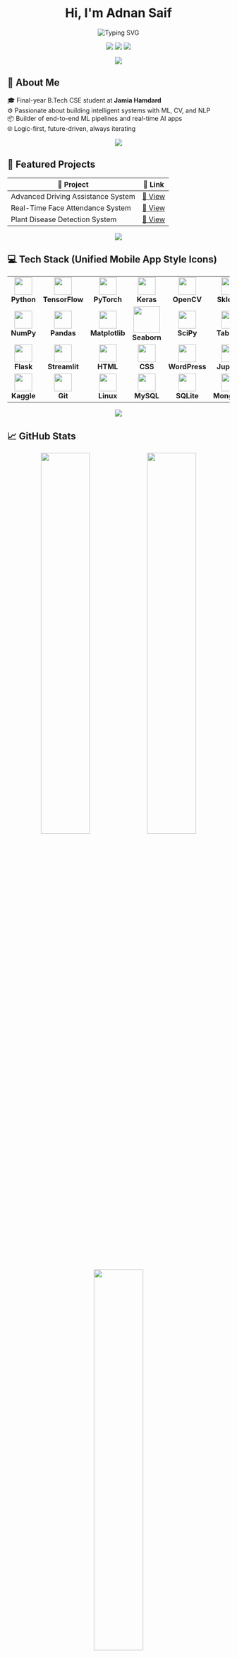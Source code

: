 <h1 align="center">Hi, I'm Adnan Saif</h1>

<p align="center">
  <img src="https://readme-typing-svg.demolab.com?font=Fira+Code&size=22&pause=1000&color=00F0FF&center=true&vCenter=true&width=800&lines=Data+Scientist+%7C+Machine+Learning+Engineer+%7C+Data+Analyst;AI+Enthusiast+%7C+Turning+Data+into+Decisions+%7C+Always+Iterating" alt="Typing SVG" />
</p>




<p align="center">
  <a href="mailto:adnansaif7474@gmail.com"><img src="https://img.shields.io/badge/Gmail-Contact-red?style=for-the-badge&logo=gmail"></a>
  <a href="https://linkedin.com/in/adnan-saif-80419224a"><img src="https://img.shields.io/badge/LinkedIn-Profile-blue?style=for-the-badge&logo=linkedin"></a>
  <a href="https://github.com/adnan-saif"><img src="https://img.shields.io/badge/GitHub-adnan--saif-black?style=for-the-badge&logo=github"></a>
</p>

<p align="center">
  <img src="https://capsule-render.vercel.app/api?type=rect&color=0FF0FC&height=2&section=footer"/>
</p>

## 🧠 About Me

🎓 Final-year B.Tech CSE student at **Jamia Hamdard**  
⚙️ Passionate about building intelligent systems with ML, CV, and NLP  
📦 Builder of end-to-end ML pipelines and real-time AI apps  
🌐 Logic-first, future-driven, always iterating

<p align="center">
  <img src="https://capsule-render.vercel.app/api?type=rect&color=0FF0FC&height=2&section=footer"/>
</p>

## 🚀 Featured Projects

| 🚀 Project | 🔗 Link |
|-----------|--------|
| Advanced Driving Assistance System | [🔗 View](https://github.com/adnan-saif/Advance_Driving_Assistance_System) |
| Real-Time Face Attendance System   | [🔗 View](https://github.com/adnan-saif/Real_Time_Face_Attendance_System) |
| Plant Disease Detection System     | [🔗 View](https://github.com/adnan-saif/Plant-Disease-Detection) |

<p align="center">
  <img src="https://capsule-render.vercel.app/api?type=rect&color=0FF0FC&height=2&section=footer"/>
</p>

## 💻 Tech Stack (Unified Mobile App Style Icons)

<div align="center">

<table>
<tr>
  <td align="center"><img src="https://cdn.jsdelivr.net/gh/devicons/devicon/icons/python/python-original.svg" width="40"/><br><b>Python</b></td>
  <td align="center"><img src="https://cdn.jsdelivr.net/gh/devicons/devicon/icons/tensorflow/tensorflow-original.svg" width="40"/><br><b>TensorFlow</b></td>
  <td align="center"><img src="https://cdn.jsdelivr.net/gh/devicons/devicon/icons/pytorch/pytorch-original.svg" width="40"/><br><b>PyTorch</b></td>
  <td align="center"><img src="https://cdn.jsdelivr.net/gh/devicons/devicon/icons/keras/keras-original.svg" width="40"/><br><b>Keras</b></td>
  <td align="center"><img src="https://cdn.jsdelivr.net/gh/devicons/devicon/icons/opencv/opencv-original.svg" width="40"/><br><b>OpenCV</b></td>
  <td align="center"><img src="https://upload.wikimedia.org/wikipedia/commons/0/05/Scikit_learn_logo_small.svg" width="40"/><br><b>Sklearn</b></td>
  <td align="center"><img src="https://cdn.jsdelivr.net/gh/devicons/devicon/icons/cplusplus/cplusplus-original.svg" width="40"/><br><b>CNNs</b></td>
  <td align="center"><img src="https://upload.wikimedia.org/wikipedia/commons/8/84/Yolo_logo.png" width="40"/><br><b>YOLO</b></td>
  <td align="center"><img src="https://upload.wikimedia.org/wikipedia/commons/8/84/Natural_Language_Processing.svg" width="40"/><br><b>NLP</b></td>
</tr>
<tr>
  <td align="center"><img src="https://cdn.jsdelivr.net/gh/devicons/devicon/icons/numpy/numpy-original.svg" width="40"/><br><b>NumPy</b></td>
  <td align="center"><img src="https://cdn.jsdelivr.net/gh/devicons/devicon/icons/pandas/pandas-original.svg" width="40"/><br><b>Pandas</b></td>
  <td align="center"><img src="https://matplotlib.org/stable/_static/logo2_compressed.svg" width="40"/><br><b>Matplotlib</b></td>
  <td align="center"><img src="https://seaborn.pydata.org/_static/logo-wide-lightbg.svg" width="60"/><br><b>Seaborn</b></td>
  <td align="center"><img src="https://upload.wikimedia.org/wikipedia/commons/b/b2/SCIPY_2.svg" width="40"/><br><b>SciPy</b></td>
  <td align="center"><img src="https://cdn.jsdelivr.net/gh/devicons/devicon/icons/tableau/tableau-original.svg" width="40"/><br><b>Tableau</b></td>
  <td align="center"><img src="https://img.icons8.com/color/48/000000/microsoft-excel-2019--v1.png" width="40"/><br><b>Excel</b></td>
  <td align="center"><img src="https://img.icons8.com/color/48/000000/power-bi.png" width="40"/><br><b>Power BI</b></td>
</tr>
<tr>
  <td align="center"><img src="https://cdn.jsdelivr.net/gh/devicons/devicon/icons/flask/flask-original.svg" width="40"/><br><b>Flask</b></td>
  <td align="center"><img src="https://cdn.jsdelivr.net/gh/devicons/devicon/icons/streamlit/streamlit-original.svg" width="40"/><br><b>Streamlit</b></td>
  <td align="center"><img src="https://cdn.jsdelivr.net/gh/devicons/devicon/icons/html5/html5-original.svg" width="40"/><br><b>HTML</b></td>
  <td align="center"><img src="https://cdn.jsdelivr.net/gh/devicons/devicon/icons/css3/css3-original.svg" width="40"/><br><b>CSS</b></td>
  <td align="center"><img src="https://img.icons8.com/fluency/48/wordpress.png" width="40"/><br><b>WordPress</b></td>
  <td align="center"><img src="https://cdn.jsdelivr.net/gh/devicons/devicon/icons/jupyter/jupyter-original.svg" width="40"/><br><b>Jupyter</b></td>
  <td align="center"><img src="https://colab.research.google.com/img/colab_favicon_256px.png" width="40"/><br><b>Colab</b></td>
  <td align="center"><img src="https://cdn.jsdelivr.net/gh/devicons/devicon/icons/github/github-original.svg" width="40"/><br><b>GitHub</b></td>
  <td align="center"><img src="https://cdn.jsdelivr.net/gh/devicons/devicon/icons/docker/docker-original.svg" width="40"/><br><b>Docker</b></td>
</tr>
<tr>
  <td align="center"><img src="https://cdn.jsdelivr.net/gh/devicons/devicon/icons/kaggle/kaggle-original.svg" width="40"/><br><b>Kaggle</b></td>
  <td align="center"><img src="https://cdn.jsdelivr.net/gh/devicons/devicon/icons/git/git-original.svg" width="40"/><br><b>Git</b></td>
  <td align="center"><img src="https://cdn.jsdelivr.net/gh/devicons/devicon/icons/linux/linux-original.svg" width="40"/><br><b>Linux</b></td>
  <td align="center"><img src="https://cdn.jsdelivr.net/gh/devicons/devicon/icons/mysql/mysql-original.svg" width="40"/><br><b>MySQL</b></td>
  <td align="center"><img src="https://cdn.jsdelivr.net/gh/devicons/devicon/icons/sqlite/sqlite-original.svg" width="40"/><br><b>SQLite</b></td>
  <td align="center"><img src="https://cdn.jsdelivr.net/gh/devicons/devicon/icons/mongodb/mongodb-original.svg" width="40"/><br><b>MongoDB</b></td>
</tr>
</table>
</div>

<p align="center">
  <img src="https://capsule-render.vercel.app/api?type=rect&color=0FF0FC&height=2&section=footer"/>
</p>

## 📈 GitHub Stats

<p align="center">
  <img width="47%" src="https://github-readme-stats.vercel.app/api?username=adnan-saif&show_icons=true&theme=tokyonight&hide_border=true" />
  <img width="47%" src="https://github-readme-streak-stats.herokuapp.com/?user=adnan-saif&theme=tokyonight&hide_border=true" />
</p>

<p align="center">
  <img width="47%" src="https://github-readme-stats.vercel.app/api/top-langs/?username=adnan-saif&layout=compact&theme=tokyonight&hide_border=true" />
</p>

---

## 🏆 GitHub Trophies

<p align="center">
  <img src="https://github-profile-trophy.vercel.app/?username=adnan-saif&theme=matrix&no-frame=true&row=1&column=6"/>
</p>

---

## 📬 Let's Connect

📧 [Email](mailto:adnansaif7474@gmail.com) | 💼 [LinkedIn](https://linkedin.com/in/adnan-saif-80419224a) | 💻 [GitHub](https://github.com/adnan-saif)

---

> 🚀 *Not religious. Built by logic, powered by curiosity, driven by data.*


yolo, npl, tableau , m,atplotlib icon not avalible and alligned with properly and dont change style
